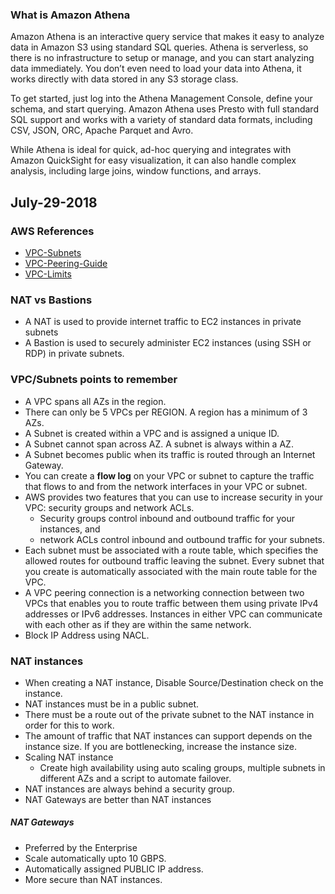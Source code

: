 
### What is Amazon Athena

Amazon Athena is an interactive query service that makes it easy to analyze data in Amazon S3 using standard SQL queries. Athena is serverless, so there is no infrastructure to setup or manage, and you can start analyzing data immediately. You don’t even need to load your data into Athena, it works directly with data stored in any S3 storage class. 

To get started, just log into the Athena Management Console, define your schema, and start querying. Amazon Athena uses Presto with full standard SQL support and works with a variety of standard data formats, including CSV, JSON, ORC, Apache Parquet and Avro. 

While Athena is ideal for quick, ad-hoc querying and integrates with Amazon QuickSight for easy visualization, it can also handle complex analysis, including large joins, window functions, and arrays. 

## July-29-2018

### AWS References

* [VPC-Subnets](https://docs.aws.amazon.com/AmazonVPC/latest/UserGuide/VPC_Subnets.html#vpc-subnet-basics)
* [VPC-Peering-Guide](https://docs.aws.amazon.com/AmazonVPC/latest/PeeringGuide/Welcome.html)
* [VPC-Limits](https://docs.aws.amazon.com/AmazonVPC/latest/UserGuide/amazon-vpc-limits.html)

### NAT vs Bastions

* A NAT is used to provide internet traffic to EC2 instances in private subnets
* A Bastion is used to securely administer EC2 instances  (using SSH or RDP) in private subnets. 

### VPC/Subnets points to remember

* A VPC spans all AZs in the region.
* There can only be 5 VPCs per REGION. A region has a minimum of 3 AZs. 
* A Subnet is created within a VPC and is assigned a unique ID. 
* A Subnet cannot span across AZ. A subnet is always within a AZ. 
* A Subnet becomes public when its traffic is routed through an Internet Gateway. 
* You can create a **flow log** on your VPC or subnet to capture the traffic that flows to and from the network interfaces in your VPC or subnet.
* AWS provides two features that you can use to increase security in your VPC: security groups and network ACLs. 
  * Security groups control inbound and outbound traffic for your instances, and 
  * network ACLs control inbound and outbound traffic for your subnets.
* Each subnet must be associated with a route table, which specifies the allowed routes for outbound traffic leaving the subnet. Every subnet that you create is automatically associated with the main route table for the VPC.
* A VPC peering connection is a networking connection between two VPCs that enables you to route traffic between them using private IPv4 addresses or IPv6 addresses. Instances in either VPC can communicate with each other as if they are within the same network.
* Block IP Address using NACL.

### NAT instances

* When creating a NAT instance, Disable Source/Destination check on the instance.
* NAT instances must be in a public subnet.
* There must be a route out of the private subnet to the NAT instance in order for this to work.
* The amount of traffic that NAT instances can support depends on the instance size. If you are bottlenecking, increase the instance size. 
* Scaling NAT instance 
  * Create high availability using auto scaling groups, multiple subnets in different AZs and a script to automate failover.
* NAT instances are always behind a security group. 
* NAT Gateways are better than NAT instances

##### NAT Gateways

* Preferred by the Enterprise
* Scale automatically upto 10 GBPS.
* Automatically assigned PUBLIC IP address.
* More secure than NAT instances.
